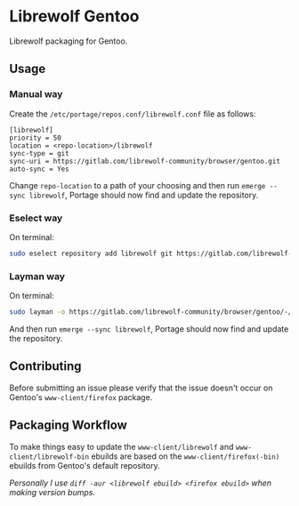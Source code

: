# Librewolf Gentoo

Librewolf packaging for Gentoo.

## Usage

### Manual way

Create the `/etc/portage/repos.conf/librewolf.conf` file as follows:

```
[librewolf]
priority = 50
location = <repo-location>/librewolf
sync-type = git
sync-uri = https://gitlab.com/librewolf-community/browser/gentoo.git
auto-sync = Yes
```

Change `repo-location` to a path of your choosing and then run `emerge --sync librewolf`, Portage should now find and update the repository.

### Eselect way

On terminal:

```bash
sudo eselect repository add librewolf git https://gitlab.com/librewolf-community/browser/gentoo.git
```

### Layman way

On terminal:

```bash
sudo layman -o https://gitlab.com/librewolf-community/browser/gentoo/-/raw/master/repository.xml -f -a librewolf
```

And then run `emerge --sync librewolf`, Portage should now find and update the repository.

## Contributing

Before submitting an issue please verify that the issue doesn't occur on Gentoo's `www-client/firefox` package.

## Packaging Workflow

To make things easy to update the `www-client/librewolf` and `www-client/librewolf-bin` ebuilds are based on the `www-client/firefox(-bin)` ebuilds from Gentoo's default repository.

_Personally I use `diff -aur <librewolf ebuild> <firefox ebuild>` when making version bumps._
